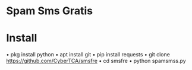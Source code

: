 # Spam Sms Gratis

Install
======
• pkg install python
• apt install git
• pip install requests
• git clone https://github.com/CyberTCA/smsfre
• cd smsfre
• python spamsmss.py